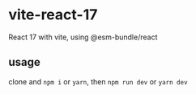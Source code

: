 # vite-react-17

React 17 with vite, using @esm-bundle/react

## usage

clone and `npm i` or `yarn`, then `npm run dev` or `yarn dev`
